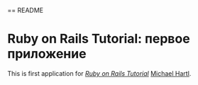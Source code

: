== README

# Ruby on Rails Tutorial: первое приложение

This is first application for
[*Ruby on Rails Tutorial*](http://railstutorial.org/)
 [Michael Hartl](http://michaelhartl.com/).
